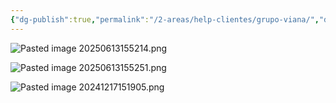 ```yaml
---
{"dg-publish":true,"permalink":"/2-areas/help-clientes/grupo-viana/","dgPassFrontmatter":true,"created":"2024-12-17T15:18:52.679-03:00","updated":"2025-06-13T15:53:25.836-03:00"}
---
```






![Pasted image 20250613155214.png](/img/user/4.%20ARQUIVOS/Pasted%20image%2020250613155214.png)



![Pasted image 20250613155251.png](/img/user/4.%20ARQUIVOS/Pasted%20image%2020250613155251.png)












![Pasted image 20241217151905.png](/img/user/4.%20ARQUIVOS/Pasted%20image%2020241217151905.png)
